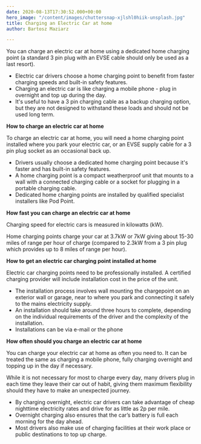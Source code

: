 ```yaml
---
date: 2020-08-13T17:30:52.000+00:00
hero_image: "/content/images/chuttersnap-xjlshl0hiik-unsplash.jpg"
title: Charging an Electric Car at home
author: Bartosz Maziarz

---
```

You can charge an electric car at home using a dedicated home charging point (a standard 3 pin plug with an EVSE cable should only be used as a last resort).

* Electric car drivers choose a home charging point to benefit from faster charging speeds and built-in safety features.
* Charging an electric car is like charging a mobile phone - plug in overnight and top up during the day.
* It's useful to have a 3 pin charging cable as a backup charging option, but they are not designed to withstand these loads and should not be used long term.

**How to charge an electric car at home**

To charge an electric car at home, you will need a home charging point installed where you park your electric car, or an EVSE supply cable for a 3 pin plug socket as an occasional back up.

* Drivers usually choose a dedicated home charging point because it's faster and has built-in safety features.
* A home charging point is a compact weatherproof unit that mounts to a wall with a connected charging cable or a socket for plugging in a portable charging cable.
* Dedicated home charging points are installed by qualified specialist installers like Pod Point.

**How fast you can charge an electric car at home**

Charging speed for electric cars is measured in kilowatts (kW).

Home charging points charge your car at 3.7kW or 7kW giving about 15-30 miles of range per hour of charge (compared to 2.3kW from a 3 pin plug which provides up to 8 miles of range per hour).

**How to get an electric car charging point installed at home**

Electric car charging points need to be professionally installed. A certified charging provider will include installation cost in the price of the unit.

* The installation process involves wall mounting the chargepoint on an exterior wall or garage, near to where you park and connecting it safely to the mains electricity supply.
* An installation should take around three hours to complete, depending on the individual requirements of the driver and the complexity of the installation.
* Installations can be via e-mail or the phone

**How often should you charge an electric car at home**

You can charge your electric car at home as often you need to. It can be treated the same as charging a mobile phone, fully charging overnight and topping up in the day if necessary.

While it is not necessary for most to charge every day, many drivers plug in each time they leave their car out of habit, giving them maximum flexibility should they have to make an unexpected journey.

* By charging overnight, electric car drivers can take advantage of cheap nighttime electricity rates and drive for as little as 2p per mile.
* Overnight charging also ensures that the car’s battery is full each morning for the day ahead.
* Most drivers also make use of charging facilities at their work place or public destinations to top up charge.